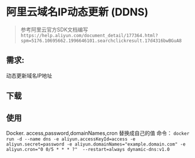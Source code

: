 # 阿里云域名IP动态更新 (DDNS)

> 参考阿里云官方SDK文档编写
> `https://help.aliyun.com/document_detail/177364.html?spm=5176.10695662.1996646101.searchclickresult.17d4316bwBGuA8`

## 需求:

动态更新域名IP地址

## 下载

## 使用

Docker. access,password,domainNames,cron 替换成自己的值
命令： `docker run -d --name dns -e aliyun.accessKeyId=access -e aliyun.secret=password -e aliyun.domainNames="example.domain.com" -e aliyun.cron="0 0/5 * * * ?"  --restart=always dynamic-dns:v1.0`
